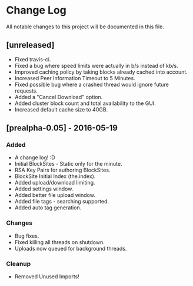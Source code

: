 # Change Log
All notable changes to this project will be documented in this file.

## [unreleased]
- Fixed travis-ci.
- Fixed a bug where speed limits were actually in b/s instead of kb/s.
- Improved caching policy by taking blocks already cached into account.
- Increased Peer Information Timeout to 5 Minutes.
- Fixed possible bug where a crashed thread would ignore future requests.
- Added a "Cancel Download" option.
- Added cluster block count and total availability to the GUI.
- Increased default cache size to 40GB.

## [prealpha-0.05] - 2016-05-19
### Added
- A change log! :D
- Initial BlockSites - Static only for the minute.
- RSA Key Pairs for authoring BlockSites.
- BlockSite Initial Index (the.index).
- Added upload/download limiting.
- Added settings window.
- Added better file upload window.
- Added file tags - searching supported.
- Added auto tag generation.

### Changes
- Bug fixes.
- Fixed killing all threads on shutdown.
- Uploads now queued for background threads.

### Cleanup
- Removed Unused Imports!
